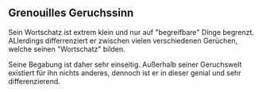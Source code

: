 ## Grenouilles Geruchssinn

Sein Wortschatz ist extrem klein und nur auf "begreifbare" Dinge begrenzt.
ALlerdings differrenziert er zwischen vielen verschiedenen Gerüchen, welche
seinen "Wortschatz" bilden.

Seine Begabung ist daher sehr einseitig. Außerhalb seiner Geruchswelt existiert
für ihn nichts anderes, dennoch ist er in dieser genial und sehr
differenzierend.
